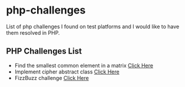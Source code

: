 # php-challenges
List of php challenges I found on test platforms and I would like to have them resolved in PHP.

## PHP Challenges List

- Find the smallest common element in a matrix [Click Here](https://github.com/luchiniii/php-challenges/tree/main/find-smallest-common-element-matrix)
- Implement cipher abstract class [Click Here](https://github.com/luchiniii/php-challenges/tree/main/cipher-class)
- FizzBuzz challenge [Click Here](https://github.com/luchiniii/php-challenges/tree/main/fizzbuzz)